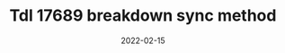 ---
title: "Tdl 17689 breakdown sync method"
content-type: ""
date: 2022-02-15
entry-type: 
entry-category: integration
connection-id: 
connection-version: 
pull-request: "https://github.com/singer-io/tap-activecampaign/pull/16"
---